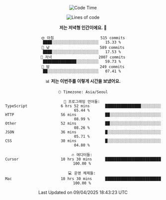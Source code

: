 <div align='center'>
 
<!--START_SECTION:waka-->
![Code Time](http://img.shields.io/badge/Code%20Time-4%2C280%20hrs%203%20mins-blue)

![Lines of code](https://img.shields.io/badge/%EC%A0%80%EB%8A%94%20%EC%97%AC%ED%83%9C%EA%B9%8C%EC%A7%80%20-1.7%20million%20%EC%A4%84%EC%9D%98%20%EC%BD%94%EB%93%9C%EB%A5%BC%20%EC%9E%91%EC%84%B1%ED%96%88%EC%96%B4%EC%9A%94.-blue)

**저는 저녁형 인간이에요. 🦉** 

```text
🌞 아침                     515 commits         ████░░░░░░░░░░░░░░░░░░░░░   15.33 % 
🌆 낮　                     589 commits         ████░░░░░░░░░░░░░░░░░░░░░   17.53 % 
🌃 저녁                     2007 commits        ███████████████░░░░░░░░░░   59.73 % 
🌙 밤　                     249 commits         ██░░░░░░░░░░░░░░░░░░░░░░░   07.41 % 
```


📊 **저는 이번주를 이렇게 시간을 보냈어요.** 

```text
🕑︎ Timezone: Asia/Seoul

💬 프로그래밍 언어들: 
TypeScript               6 hrs 52 mins       ████████████████░░░░░░░░░   65.44 % 
HTTP                     56 mins             ██░░░░░░░░░░░░░░░░░░░░░░░   08.99 % 
Other                    52 mins             ██░░░░░░░░░░░░░░░░░░░░░░░   08.26 % 
JSON                     36 mins             █░░░░░░░░░░░░░░░░░░░░░░░░   05.71 % 
CSS                      30 mins             █░░░░░░░░░░░░░░░░░░░░░░░░   04.80 % 

🔥 에디터들: 
Cursor                   10 hrs 30 mins      █████████████████████████   100.00 % 

💻 운영 체제들: 
Mac                      10 hrs 30 mins      █████████████████████████   100.00 % 
```


 Last Updated on 09/04/2025 18:43:23 UTC
<!--END_SECTION:waka-->
 </div>
<!---
Emewjin/Emewjin is a ✨ special ✨ repository because its `README.md` (this file) appears on your GitHub profile.
You can click the Preview link to take a look at your changes.
--->
